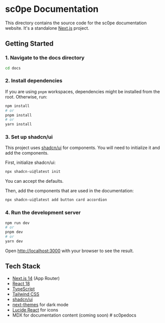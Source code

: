 # sc0pe Documentation

This directory contains the source code for the sc0pe documentation website. It's a standalone [Next.js](https://nextjs.org/) project.

## Getting Started

### 1. Navigate to the docs directory
```bash
cd docs
```

### 2. Install dependencies
If you are using `pnpm` workspaces, dependencies might be installed from the root. Otherwise, run:
```bash
npm install
# or
pnpm install
# or
yarn install
```

### 3. Set up shadcn/ui
This project uses [shadcn/ui](https://ui.shad.cn/) for components. You will need to initialize it and add the components.

First, initialize shadcn/ui:
```bash
npx shadcn-ui@latest init
```
You can accept the defaults.

Then, add the components that are used in the documentation:
```bash
npx shadcn-ui@latest add button card accordion
```

### 4. Run the development server
```bash
npm run dev
# or
pnpm dev
# or
yarn dev
```

Open [http://localhost:3000](http://localhost:3000) with your browser to see the result.

## Tech Stack
- [Next.js 14](https://nextjs.org/) (App Router)
- [React 18](https://reactjs.org/)
- [TypeScript](https://www.typescriptlang.org/)
- [Tailwind CSS](https://tailwindcss.com/)
- [shadcn/ui](https://ui.shad.cn/)
- [next-themes](https://github.com/pacocoursey/next-themes) for dark mode
- [Lucide React](https://lucide.dev/) for icons
- MDX for documentation content (coming soon) # sc0pedocs

